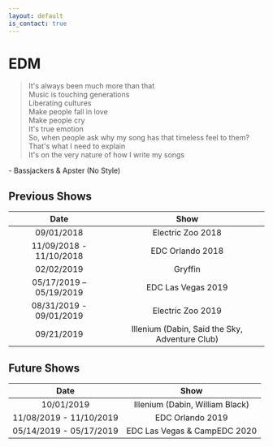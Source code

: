 ```yaml
---
layout: default
is_contact: true
---
```


# EDM

> It's always been much more than that  
> Music is touching generations  
> Liberating cultures  
> Make people fall in love  
> Make people cry  
> It's true emotion  
> So, when people ask why my song has that timeless feel to them?  
> That's what I need to explain  
> It's on the very nature of how I write my songs  

\- Bassjackers & Apster (No Style)

## Previous Shows

|          Date           |                      Show                      |
|:-----------------------:|:----------------------------------------------:|
|       09/01/2018        |               Electric Zoo 2018                |
| 11/09/2018 - 11/10/2018 |                EDC Orlando 2018                |
|       02/02/2019        |                    Gryffin                     |
| 05/17/2019 – 05/19/2019 |               EDC Las Vegas 2019               |
| 08/31/2019 - 09/01/2019 |               Electric Zoo 2019                |
|       09/21/2019        | Illenium (Dabin, Said the Sky, Adventure Club) |

## Future Shows

|          Date           |                      Show                      |
|:-----------------------:|:----------------------------------------------:|
|       10/01/2019        |        Illenium (Dabin, William Black)         |
| 11/08/2019 - 11/10/2019 |                EDC Orlando 2019                |
| 05/14/2019 - 05/17/2019 |          EDC Las Vegas & CampEDC 2020          |

